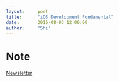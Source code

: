 ```yaml
---
layout:     post
title:      "iOS Development Fondamental"
date:       2016-08-03 12:00:00
author:     "Shi"
---
```




# Note

[Newsletter](https://iosdevweekly.com/)

